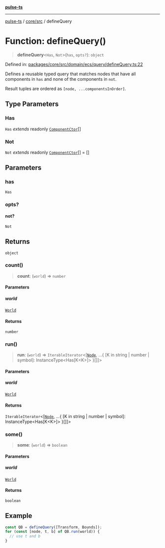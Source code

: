 [**pulse-ts**](../../../README.md)

***

[pulse-ts](../../../README.md) / [core/src](../README.md) / defineQuery

# Function: defineQuery()

> **defineQuery**\<`Has`, `Not`\>(`has`, `opts?`): `object`

Defined in: [packages/core/src/domain/ecs/query/defineQuery.ts:22](https://github.com/jlehett/pulse-ts/blob/a2a18767041a6b69ca4c5f6131d2de266097750e/packages/core/src/domain/ecs/query/defineQuery.ts#L22)

Defines a reusable typed query that matches nodes that have all components in `has`
and none of the components in `not`.

Result tuples are ordered as `[node, ...componentsInOrder]`.

## Type Parameters

### Has

`Has` *extends* readonly [`ComponentCtor`](../type-aliases/ComponentCtor.md)[]

### Not

`Not` *extends* readonly [`ComponentCtor`](../type-aliases/ComponentCtor.md)[] = \[\]

## Parameters

### has

`Has`

### opts?

#### not?

`Not`

## Returns

`object`

### count()

> **count**: (`world`) => `number`

#### Parameters

##### world

[`World`](../classes/World.md)

#### Returns

`number`

### run()

> **run**: (`world`) => `IterableIterator`\<\[[`Node`](../classes/Node.md), ...\{ \[K in string \| number \| symbol\]: InstanceType\<Has\[K\<K\>\]\> \}\[\]\]\>

#### Parameters

##### world

[`World`](../classes/World.md)

#### Returns

`IterableIterator`\<\[[`Node`](../classes/Node.md), ...\{ \[K in string \| number \| symbol\]: InstanceType\<Has\[K\<K\>\]\> \}\[\]\]\>

### some()

> **some**: (`world`) => `boolean`

#### Parameters

##### world

[`World`](../classes/World.md)

#### Returns

`boolean`

## Example

```ts
const QB = defineQuery([Transform, Bounds]);
for (const [node, t, b] of QB.run(world)) {
  // use t and b
}
```
